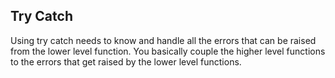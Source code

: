 ## Try Catch
Using try catch needs to know and handle all the errors that can be raised from the lower level function. You basically couple the higher level functions to the errors that get raised by the lower level functions.
